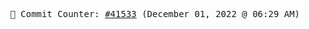 <p align="center">
    <samp>
        📮 Commit Counter: <a href="https://github.com/Javascript-void0/Javascript-void0/commits/main">#41533</a> (December 01, 2022 @ 06:29 AM)
    </samp>
</p>